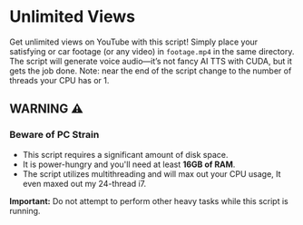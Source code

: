 # Unlimited Views

Get unlimited views on YouTube with this script! Simply place your satisfying or car footage (or any video) in `footage.mp4` in the same directory. The script will generate voice audio—it’s not fancy AI TTS with CUDA, but it gets the job done.
Note: near the end of the script change to the number of threads your CPU has or 1.

## WARNING ⚠️

### Beware of PC Strain
- This script requires a significant amount of disk space.
- It is power-hungry and you'll need at least **16GB of RAM**.
- The script utilizes multithreading and will max out your CPU usage, It even maxed out my 24-thread i7.

**Important:** Do not attempt to perform other heavy tasks while this script is running.
